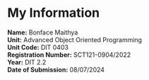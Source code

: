 # My Information

**Name:** Bonface Maithya  
**Unit:** Advanced Object Oriented Programming  
**Unit Code:** DIT 0403  
**Registration Number:** SCT121-0904/2022  
**Year:** DIT 2.2  
**Date of Submission:** 08/07/2024  

